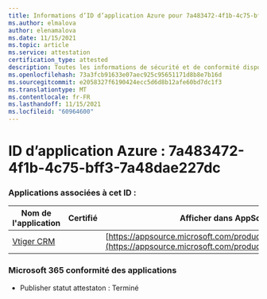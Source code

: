 ```yaml
---
title: Informations d’ID d’application Azure pour 7a483472-4f1b-4c75-bff3-7a48dae227dc
ms.author: elmalova
author: elenamalova
ms.date: 11/15/2021
ms.topic: article
ms.service: attestation
certification_type: attested
description: Toutes les informations de sécurité et de conformité disponibles pour 7a483472-4f1b-4c75-bff3-7a48dae227dc.
ms.openlocfilehash: 73a3fcb91633e07aec925c95651171d8b8e7b16d
ms.sourcegitcommit: e2058327f6190424ecc5d6d8b12afe60bd7dc1f3
ms.translationtype: MT
ms.contentlocale: fr-FR
ms.lasthandoff: 11/15/2021
ms.locfileid: "60964600"
---
```

# <a name="azure-app-id-7a483472-4f1b-4c75-bff3-7a48dae227dc"></a>ID d’application Azure : 7a483472-4f1b-4c75-bff3-7a48dae227dc


### <a name="apps-associated-with-this-id"></a>Applications associées à cet ID :
| **Nom de l'application** | **Certifié** | **Afficher dans AppSource** |
|--------------|---------------|-----------------------|
| [Vtiger CRM](https://docs.microsoft.com/microsoft-365-app-certification/forward/WA200003089) |  | [https://appsource.microsoft.com/product/office/WA200003089](https://appsource.microsoft.com/product/office/WA200003089) |

### <a name="microsoft-365-app-compliance-status"></a>Microsoft 365 conformité des applications
- Publisher statut attestaton : Terminé

